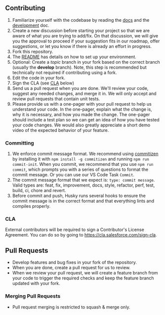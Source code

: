 ## Contributing

1. Familiarize yourself with the codebase by reading the [docs](https://developer.salesforce.com/tools/vscode) and the [development](contributing/developing.md) doc.
2. Create a new discussion before starting your project so that we are aware of what you are trying to add/fix. On that discussion, we will give you the approval to proceed if your suggestion fits in our roadmap, offer suggestions, or let you know if there is already an effort in progress.
3. Fork this repository.
4. The [README](README.md) has details on how to set up your environment.
5. Optional: Create a _topic_ branch in your fork based on the correct branch (usually the **develop** branch). Note, this step is recommended but technically not required if contributing using a fork.
6. Edit the code in your fork.
7. Sign the CLA (see [CLA](#cla) below)
8. Send us a pull request when you are done. We'll review your code, suggest any needed changes, and merge it in. We will only accept and review pull requests that contain unit tests.
9. Please provide us with a one-pager with your pull request to help us understand your code. In the one-pager, explain what the change is, why it is necessary, and how you made the change. The one-pager should include a test plan so we can get an idea of how you have tested your code changes. We would also greatly appreciate a short demo video of the expected behavior of your feature.

### Committing

1. We enforce commit message format. We recommend using [commitizen](https://github.com/commitizen/cz-cli) by installing it with `npm install -g commitizen` and running `npm run commit-init`. When you commit, we recommend that you use `npm run commit`, which prompts you with a series of questions to format the commit message. Or you can use our VS Code Task `Commit`.
2. The commit message format that we expect is: `type: commit message`. Valid types are: feat, fix, improvement, docs, style, refactor, perf, test, build, ci, chore and revert.
3. Before commit and push, Husky runs several hooks to ensure the commit message is in the correct format and that everything lints and compiles properly.

### CLA

External contributors will be required to sign a Contributor's License
Agreement. You can do so by going to https://cla.salesforce.com/sign-cla.

## Pull Requests

- Develop features and bug fixes in your fork of the repository.
- When you are done, create a pull request for us to review.
- When we review your pull request, we will create a feature branch from your code to trigger the required checks and keep the feature branch updated with your fork.

### Merging Pull Requests

- Pull request merging is restricted to squash & merge only.
